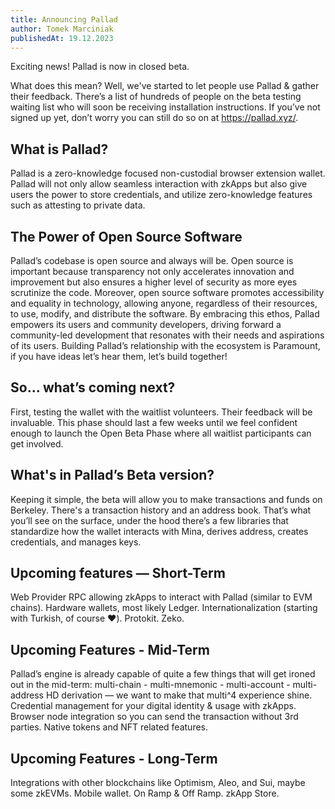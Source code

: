 ```yaml
---
title: Announcing Pallad
author: Tomek Marciniak
publishedAt: 19.12.2023
---
```


Exciting news! Pallad is now in closed beta.

What does this mean? Well, we've started to let people use Pallad & gather their feedback. There’s a list of hundreds of people on the beta testing waiting list who will soon be receiving installation instructions. If you’ve not signed up yet, don’t worry you can still do so on at https://pallad.xyz/.

## What is Pallad?
Pallad is a zero-knowledge focused non-custodial browser extension wallet. Pallad will not only allow seamless interaction with zkApps but also give users the power to store credentials, and utilize zero-knowledge features such as attesting to private data. 

## The Power of Open Source Software
Pallad’s codebase is open source and always will be. Open source is important because transparency not only accelerates innovation and improvement but also ensures a higher level of security as more eyes scrutinize the code. Moreover, open source software promotes accessibility and equality in technology, allowing anyone, regardless of their resources, to use, modify, and distribute the software. By embracing this ethos, Pallad empowers its users and community developers, driving forward a community-led development that resonates with their needs and aspirations of its users. Building Pallad’s relationship with the ecosystem is Paramount, if you have ideas let’s hear them, let’s build together!

## So… what’s coming next?
First, testing the wallet with the waitlist volunteers. Their feedback will be invaluable. This phase should last a few weeks until we feel confident enough to launch the Open Beta Phase where all waitlist participants can get involved.

## What's in Pallad’s Beta version?
Keeping it simple, the beta will allow you to make transactions and funds on Berkeley. There's a transaction history and an address book. That’s what you’ll see on the surface, under the hood there’s a few libraries that standardize how the wallet interacts with Mina, derives address, creates credentials, and manages keys.

## Upcoming features — Short-Term
Web Provider RPC allowing zkApps to interact with Pallad (similar to EVM chains). Hardware wallets, most likely Ledger. Internationalization (starting with Turkish, of course ❤️). Protokit. Zeko. 

## Upcoming Features - Mid-Term
Pallad’s engine is already capable of quite a few things that will get ironed out in the mid-term:
multi-chain - multi-mnemonic - multi-account - multi-address HD derivation — we want to make that multi^4 experience shine.
Credential management for your digital identity & usage with zkApps.
Browser node integration so you can send the transaction without 3rd parties.
Native tokens and NFT related features.

## Upcoming Features - Long-Term
Integrations with other blockchains like Optimism, Aleo, and Sui, maybe some zkEVMs. Mobile wallet. On Ramp & Off Ramp. zkApp Store.
